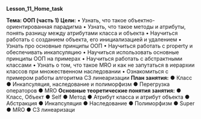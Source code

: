 **Lesson_11_Home_task**

**Тема: ООП (часть 1)**
**Цели:**
• Узнать, что такое объектно-ориентированная парадигма
• Узнать, что такое методы и атрибуты, понять разницу между
атрибутами класса и объекта
• Научиться работать с созданием объекта, его инициализацией и удалением
• Узнать про основные принципы ООП
• Научиться работать с property и обеспечивать инкапсуляцию
• Научиться использовать основные принципы ООП на примерах
• Научиться работать с абстрактными классами
• Узнать о том, что такое MRO и как не запутаться в иерархии классов при множественном наследовании
• Ознакомиться с примером работы алгоритма С3 линеаризации
**План занятия:**
● Класс
● Инкапсуляция, наследование и полиморфизм
● Перегрузка операторов
● MRO
**Основные теоретические понятия занятия:**
● Класс, Объект
● Self
● Метод
● Атрибут класса и атрибут объекта
● Абстракция
● Инкапсуляция
● Наследование
● Полиморфизм
● Super
● MRO
● С3 линеаризаци







